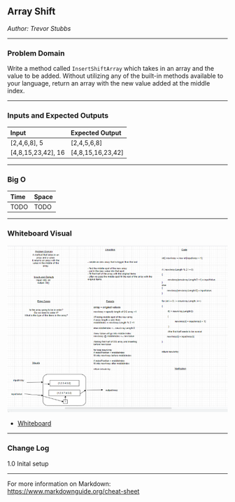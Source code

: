 ## Array Shift
*Author: Trevor Stubbs*

---

### Problem Domain
Write a method called `InsertShiftArray` which takes in an array and the value to be added. 
Without utilizing any of the built-in methods available to your language, return an array with 
the new value added at the middle index.

---

### Inputs and Expected Outputs

| Input | Expected Output |
| :----------- | :----------- |
| [2,4,6,8], 5 | [2,4,5,6,8] |
| [4,8,15,23,42], 16 | [4,8,15,16,23,42] |


---

### Big O


| Time | Space |
| :----------- | :----------- |
| TODO | TODO |


---


### Whiteboard Visual
![Whiteboard](assets/WhiteBoard.png)
- [Whiteboard](https://drive.google.com/file/d/1Ot9iCIbAn-8C6zUokZikqziJ96da5Oht/view?usp=sharing)


---

### Change Log
1.0 Inital setup

---

For more information on Markdown: https://www.markdownguide.org/cheat-sheet